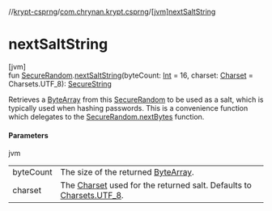 //[krypt-csprng](../../index.md)/[com.chrynan.krypt.csprng](index.md)/[[jvm]nextSaltString]([jvm]next-salt-string.md)

# nextSaltString

[jvm]\
fun [SecureRandom](-secure-random/index.md).[nextSaltString]([jvm]next-salt-string.md)(byteCount: [Int](https://kotlinlang.org/api/latest/jvm/stdlib/kotlin/-int/index.html) = 16, charset: [Charset](https://developer.android.com/reference/kotlin/java/nio/charset/Charset.html) = Charsets.UTF_8): [SecureString](../../../krypt-core/krypt-core/com.chrynan.krypt.core/-secure-string/index.md)

Retrieves a [ByteArray](https://kotlinlang.org/api/latest/jvm/stdlib/kotlin/-byte-array/index.html) from this [SecureRandom](-secure-random/index.md) to be used as a salt, which is typically used when hashing passwords. This is a convenience function which delegates to the [SecureRandom.nextBytes](-secure-random/[jvm]next-bytes.md) function.

#### Parameters

jvm

| | |
|---|---|
| byteCount | The size of the returned [ByteArray](https://kotlinlang.org/api/latest/jvm/stdlib/kotlin/-byte-array/index.html). |
| charset | The [Charset](https://developer.android.com/reference/kotlin/java/nio/charset/Charset.html) used for the returned salt. Defaults to [Charsets.UTF_8](https://kotlinlang.org/api/latest/jvm/stdlib/kotlin.text/-charsets/-u-t-f_8.html). |
